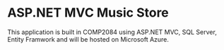 ﻿<h1>ASP.NET MVC Music Store</h1>

<p>This application is built in COMP2084 using ASP.NET MVC, SQL Server, Entity Framwork and will 
be hosted on Microsoft Azure.</p>


